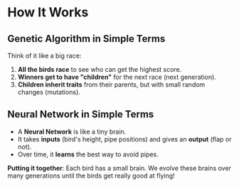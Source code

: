 # How It Works

## Genetic Algorithm in Simple Terms

Think of it like a big race:

1. **All the birds race** to see who can get the highest score.
2. **Winners get to have "children"** for the next race (next generation).
3. **Children inherit traits** from their parents, but with small random changes (mutations).

## Neural Network in Simple Terms

- A **Neural Network** is like a tiny brain.
- It takes **inputs** (bird's height, pipe positions) and gives an **output** (flap or not).
- Over time, it **learns** the best way to avoid pipes.

**Putting it together**: Each bird has a small brain. We evolve these brains over many generations until the birds get really good at flying!
